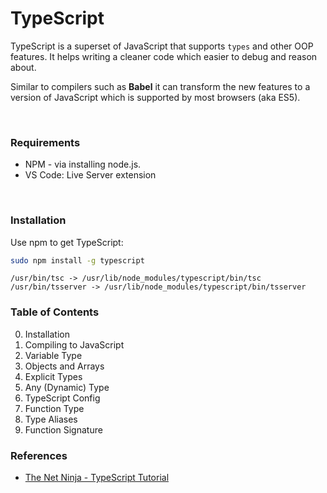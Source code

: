 # TypeScript

TypeScript is a superset of JavaScript that supports ```types``` and other OOP features.
It helps writing a cleaner code which easier to debug and reason about.

Similar to compilers such as **Babel** it can transform the new features to a version of JavaScript which is supported by most browsers (aka ES5).

<br>

### Requirements

* NPM - via installing node.js. 
* VS Code: Live Server extension

<br>

### Installation

Use npm to get TypeScript:

```bash
sudo npm install -g typescript
```
```
/usr/bin/tsc -> /usr/lib/node_modules/typescript/bin/tsc
/usr/bin/tsserver -> /usr/lib/node_modules/typescript/bin/tsserver
```

### Table of Contents

00. Installation
01. Compiling to JavaScript
02. Variable Type
03. Objects and Arrays
04. Explicit Types
05. Any (Dynamic) Type
06. TypeScript Config
07. Function Type
08. Type Aliases
09. Function Signature


### References

* [The Net Ninja - TypeScript Tutorial](https://www.youtube.com/watch?v=2pZmKW9-I_k&list=PL4cUxeGkcC9gUgr39Q_yD6v-bSyMwKPUI&index=1)